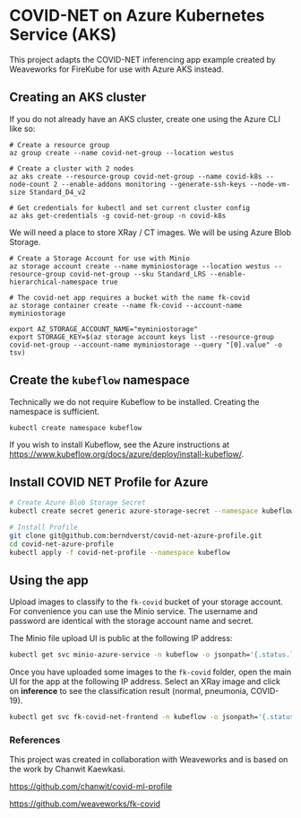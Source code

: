 # COVID-NET on Azure Kubernetes Service (AKS)

This project adapts the COVID-NET inferencing app example created by Weaveworks for FireKube for use with Azure AKS instead.

## Creating an AKS cluster
If you do not already have an AKS cluster, create one using the Azure CLI like so:

```
# Create a resource group
az group create --name covid-net-group --location westus

# Create a cluster with 2 nodes
az aks create --resource-group covid-net-group --name covid-k8s --node-count 2 --enable-addons monitoring --generate-ssh-keys --node-vm-size Standard_D4_v2

# Get credentials for kubectl and set current cluster config
az aks get-credentials -g covid-net-group -n covid-k8s
```

We will need a place to store XRay / CT images. We will be using Azure Blob Storage.

```
# Create a Storage Account for use with Minio
az storage account create --name myminiostorage --location westus --resource-group covid-net-group --sku Standard_LRS --enable-hierarchical-namespace true

# The covid-net app requires a bucket with the name fk-covid
az storage container create --name fk-covid --account-name myminiostorage

export AZ_STORAGE_ACCOUNT_NAME="myminiostorage"
export STORAGE_KEY=$(az storage account keys list --resource-group covid-net-group --account-name myminiostorage --query "[0].value" -o tsv)
```

## Create the `kubeflow` namespace

Technically we do not require Kubeflow to be installed. Creating the namespace is sufficient.

```
kubectl create namespace kubeflow
```

If you wish to install Kubeflow, see the Azure instructions at https://www.kubeflow.org/docs/azure/deploy/install-kubeflow/.


## Install COVID NET Profile for Azure

```bash
# Create Azure Blob Storage Secret
kubectl create secret generic azure-storage-secret --namespace kubeflow --from-literal=accountname=$AZ_STORAGE_ACCOUNT_NAME --from-literal=accountkey=$STORAGE_KEY

# Install Profile
git clone git@github.com:berndverst/covid-net-azure-profile.git
cd covid-net-azure-profile
kubectl apply -f covid-net-profile --namespace kubeflow
```


## Using the app

Upload images to classify to the `fk-covid` bucket of your storage account.
For convenience you can use the Minio service. The username and password are identical with the storage account name and secret.

The Minio file upload UI is public at the following IP address:

```bash
kubectl get svc minio-azure-service -n kubeflow -o jsonpath='{.status.loadBalancer.ingress[0].ip}'
```

Once you have uploaded some images to the `fk-covid` folder, open the main UI for the app at the following IP address. Select an XRay image and click on **inference** to see the classification result (normal, pneumonia, COVID-19).

```bash
kubectl get svc fk-covid-net-frontend -n kubeflow -o jsonpath='{.status.loadBalancer.ingress[0].ip}'
```

### References
This project was created in collaboration with Weaveworks and is based on the work by Chanwit Kaewkasi.

https://github.com/chanwit/covid-ml-profile

https://github.com/weaveworks/fk-covid

